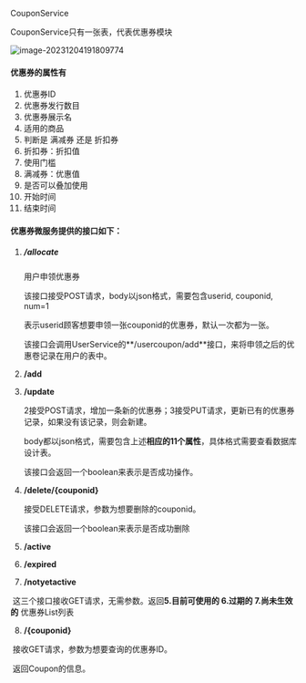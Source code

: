 CouponService

CouponService只有一张表，代表优惠券模块

![image-20231204191809774](C:\Users\grant\AppData\Roaming\Typora\typora-user-images\image-20231204191809774.png)

#### **优惠券的属性有**

1. 优惠券ID
2. 优惠券发行数目
3. 优惠券展示名
4. 适用的商品
5. 判断是 满减券 还是 折扣券
6. 折扣券：折扣值
7. 使用门槛
8. 满减券：优惠值
9. 是否可以叠加使用
10. 开始时间
11. 结束时间



#### **优惠券微服务提供的接口如下：**

1. ##### **/allocate**

   用户申领优惠券

   该接口接受POST请求，body以json格式，需要包含userid, couponid, num=1 

   表示userid顾客想要申领一张couponid的优惠券，默认一次都为一张。

   该接口会调用UserService的**/usercoupon/add**接口，来将申领之后的优惠卷记录在用户的表中。

2. **/add**

3. **/update**

   2接受POST请求，增加一条新的优惠券；3接受PUT请求，更新已有的优惠券记录，如果没有该记录，则会新建。

   body都以json格式，需要包含上述**相应的11个属性**，具体格式需要查看数据库设计表。

   该接口会返回一个boolean来表示是否成功操作。

4. **/delete/{couponid}**

   接受DELETE请求，参数为想要删除的couponid。

   该接口会返回一个boolean来表示是否成功删除

5. **/active**
6. **/expired**
7. **/notyetactive**

​	这三个接口接收GET请求，无需参数。返回**5.目前可使用的 6.过期的 7.尚未生效的** 优惠券List<coupon>列表

8. **/{couponid}**

​	接收GET请求，参数为想要查询的优惠券ID。

​	返回Coupon的信息。











